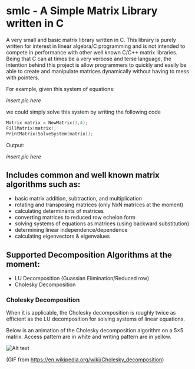 # smlc - A Simple Matrix Library written in C

A very small and basic matrix library written in C. This library is purely written for interest in linear algebra/C programming and is not intended to compete in performance with other well known C/C++ matrix libraries. Being that C can at times be a very verbose and terse language, the intention behind this project is allow programmers to quickly and easily be able to create and manipulate matrices dynamically without having to mess with pointers.

For example, given this system of equations:

*insert pic here*

we could simply solve this system by writing the following code

```c++
Matrix matrix = NewMatrix(3,4);
FillMatrix(matrix);
PrintMatrix(SolveSystem(matrix));
```

Output:

*insert pic here*

## Includes common and well known matrix algorithms such as:
  - basic matrix addition, subtraction, and multiplication
  - rotating and transposing matrices (only NxN matrices at the moment)
  - calculating determinants of matrices
  - converting matrices to reduced row echelon form
  - solving systems of equations as matrices (using backward substitution)
  - determining linear independence/dependence 
  - calculating eigenvectors & eigenvalues 
  
## Supported Decomposition Algorithms at the moment:   
  - LU Decomposition (Guassian Elimination/Reduced row)
  - Cholesky Decomposition

  
### Cholesky Decomposition 
When it is applicable, the Cholesky decomposition is roughly twice as efficient as the LU decomposition for solving systems of linear equations. 

Below is an animation of the Cholesky decomposition algorithm on a 5×5 matrix. Access pattern are in white and writing pattern are in yellow.

![Alt text](https://cloud.githubusercontent.com/assets/10769110/26377885/14ace690-3fc7-11e7-9867-2d6c99d9e236.gif)

(GIF from https://en.wikipedia.org/wiki/Cholesky_decomposition)
  
